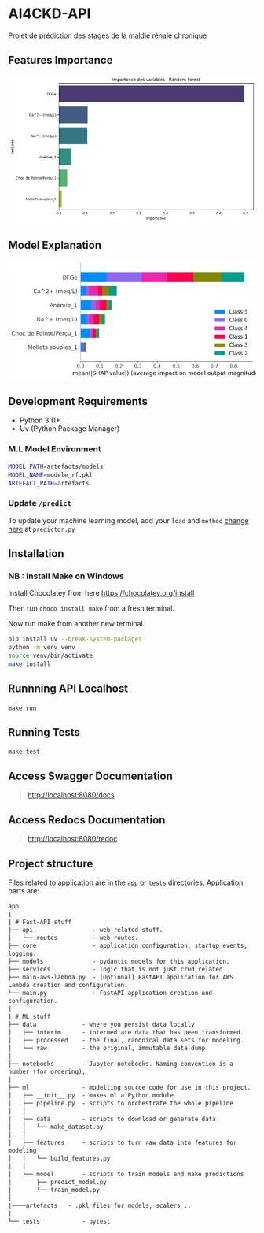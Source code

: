 # AI4CKD-API

Projet de prédiction des stages de la maldie rénale chronique 
## Features Importance
![Features Importance](feature.png)

## Model Explanation
![Model Explanation](shap.png)

## Development Requirements

- Python 3.11+
- Uv (Python Package Manager)

### M.L Model Environment

```sh
MODEL_PATH=artefacts/models
MODEL_NAME=modele_rf.pkl
ARTEFACT_PATH=artefacts
```

### Update `/predict`

To update your machine learning model, add your `load` and `method` [change here](app/api/routes/predictor.py#L19) at `predictor.py`

## Installation

### NB : Install Make on Windows
Install Chocolatey from here https://chocolatey.org/install

Then run ```choco install make```  from a fresh terminal.

Now run make from another new terminal.

```sh
pip install uv --break-system-packages
python -m venv venv
source venv/bin/activate
make install

```



## Runnning API Localhost


`make run`


## Running Tests

`make test`

## Access Swagger Documentation

> <http://localhost:8080/docs>

## Access Redocs Documentation

> <http://localhost:8080/redoc>

## Project structure

Files related to application are in the `app` or `tests` directories.
Application parts are:

    app
    |
    | # Fast-API stuff
    ├── api                 - web related stuff.
    │   └── routes          - web routes.
    ├── core                - application configuration, startup events, logging.
    ├── models              - pydantic models for this application.
    ├── services            - logic that is not just crud related.
    ├── main-aws-lambda.py  - [Optional] FastAPI application for AWS Lambda creation and configuration.
    └── main.py             - FastAPI application creation and configuration.
    |
    | # ML stuff
    ├── data             - where you persist data locally
    │   ├── interim      - intermediate data that has been transformed.
    │   ├── processed    - the final, canonical data sets for modeling.
    │   └── raw          - the original, immutable data dump.
    │
    ├── notebooks        - Jupyter notebooks. Naming convention is a number (for ordering),
    |
    ├── ml               - modelling source code for use in this project.
    │   ├── __init__.py  - makes ml a Python module
    │   ├── pipeline.py  - scripts to orchestrate the whole pipeline
    │   │
    │   ├── data         - scripts to download or generate data
    │   │   └── make_dataset.py
    │   │
    │   ├── features     - scripts to turn raw data into features for modeling
    │   │   └── build_features.py
    │   │
    │   └── model        - scripts to train models and make predictions
    │       ├── predict_model.py
    │       └── train_model.py
    │
    |────artefacts   - .pkl files for models, scalers ..
    |
    └── tests            - pytest



